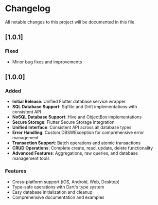 # Changelog

All notable changes to this project will be documented in this file.

## [1.0.1]

### Fixed
- Minor bug fixes and improvements

## [1.0.0]

### Added
- **Initial Release**: Unified Flutter database service wrapper
- **SQL Database Support**: Sqflite and Drift implementations with consistent API
- **NoSQL Database Support**: Hive and ObjectBox implementations
- **Secure Storage**: Flutter Secure Storage integration
- **Unified Interface**: Consistent API across all database types
- **Error Handling**: Custom DBSWException for comprehensive error management
- **Transaction Support**: Batch operations and atomic transactions
- **CRUD Operations**: Complete create, read, update, delete functionality
- **Advanced Features**: Aggregations, raw queries, and database management tools

### Features
- Cross-platform support (iOS, Android, Web, Desktop)
- Type-safe operations with Dart's type system
- Easy database initialization and cleanup
- Comprehensive documentation and examples

